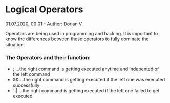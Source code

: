 # Logical Operators
01.07.2020, 00:01 - Author: Dorian V.

Operators are being used in programming and hacking. It is important to know the differences between these operators to fully dominate the situation.

### The Operators and their function:

- ;  ...the right command is getting executed anytime and indepented of the left command
- &&   ...the right command is getting executed if the left one was executed successfully
- `||   ...the right command is getting executed if the left one failed to get executed
